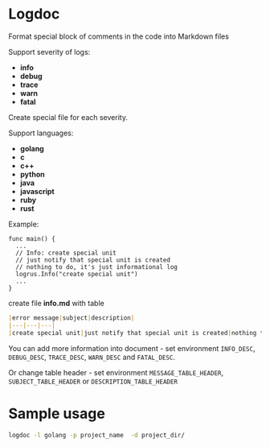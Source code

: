 # Logdoc

Format special block of comments in the code into Markdown files

Support severity of logs:

- **info**
- **debug**
- **trace**
- **warn**
- **fatal**

Create special file for each severity.

Support languages:

- **golang**
- **c**
- **c++**
- **python**
- **java**
- **javascript**
- **ruby**
- **rust**

Example:

```golang
func main() {
  ...
  // Info: create special unit
  // just notify that special unit is created
  // nothing to do, it's just informational log
  logrus.Info("create special unit")
  ...
}
```

create file **info.md** with table

```markdown
|error message|subject|description|
|---|---|---|
|create special unit|just notify that special unit is created|nothing to do, it's just informational log|
```

You can add more information into document - set environment `INFO_DESC`, `DEBUG_DESC`, `TRACE_DESC`, `WARN_DESC` and `FATAL_DESC`.

Or change table header - set environment `MESSAGE_TABLE_HEADER`, `SUBJECT_TABLE_HEADER` or `DESCRIPTION_TABLE_HEADER`

# Sample usage
```bash
logdoc -l golang -p project_name  -d project_dir/ 
```


